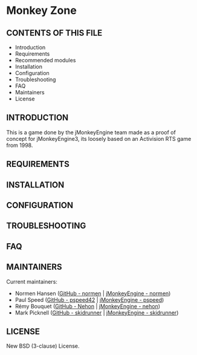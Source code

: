 # Monkey Zone

CONTENTS OF THIS FILE
---------------------
   
 * Introduction
 * Requirements
 * Recommended modules
 * Installation
 * Configuration
 * Troubleshooting
 * FAQ
 * Maintainers
 * License

INTRODUCTION
------------

This is a game done by the jMonkeyEngine team made as a proof of concept for jMonkeyEngine3, its loosely based on an Activision RTS game from 1998.

REQUIREMENTS
------------


INSTALLATION
------------


CONFIGURATION
-------------


TROUBLESHOOTING
---------------


FAQ
---


MAINTAINERS
-----------

Current maintainers:
 * Normen Hansen ([GitHub - normen](https://github.com/normen) | [jMonkeyEngine - normen](https://hub.jmonkeyengine.org/users/normen))
 * Paul Speed ([GitHub - pspeed42](https://github.com/pspeed42) | [jMonkeyEngine - pspeed](https://hub.jmonkeyengine.org/users/pspeed))
 * Rémy Bouquet ([GitHub - Nehon](https://github.com/Nehon) | [jMonkeyEngine - nehon](https://hub.jmonkeyengine.org/users/nehon))
 * Mark Picknell ([GitHub - skidrunner](https://github.com/skidrunner) | [jMonkeyEngine - skidrunner](https://hub.jmonkeyengine.org/users/skidrunner))

LICENSE
-------

New BSD (3-clause) License.
